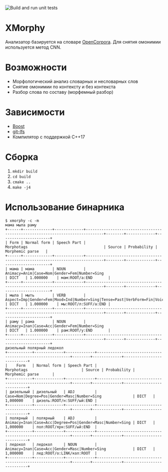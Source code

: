 ![Build and run unit tests](https://github.com/alesapin/XMorphy/workflows/Build%20and%20run%20unit%20tests/badge.svg?branch=master)
# XMorphy
Анализатор базируется на словаре [OpenCorpora](http://opencorpora.org/). Для снятия омонимии используется метод CNN.

# Возможности
* Морфологический анализ словарных и несловарных слов
* Снятие омонимии по контексту и без контекста
* Разбор слова по составу (морфемный разбор)

# Зависимости
* [Boost](http://www.boost.org/)
* [git-lfs](https://github.com/git-lfs/git-lfs/wiki/Installation)
* Компилятор с поддержкой C++17

# Сборка
1) `mkdir build`
2) `cd build`
3) `cmake ..`
4) `make -j4`

# Использование бинарника
```
$ xmorphy -c -m
мама мыла раму
+------+-------------+-------------+------------------------------------------------------------------------------+--------+-------------+----------------------+
| Form | Normal form | Speech Part |                                  Morphotags                                  | Source | Probability |    Morphemic parse   |
+------+-------------+-------------+------------------------------------------------------------------------------+--------+-------------+----------------------+
| мама | мама        | NOUN        | Animacy=Anim|Case=Nom|Gender=Fem|Number=Sing                                 | DICT   | 1.000000    | мам:ROOT/а:END       |
+------+-------------+-------------+------------------------------------------------------------------------------+--------+-------------+----------------------+
| мыла | мыть        | VERB        | Aspect=Imp|Gender=Fem|Mood=Ind|Number=Sing|Tense=Past|VerbForm=Fin|Voice=Act | DICT   | 1.000000    | мы:ROOT/л:SUFF/а:END |
+------+-------------+-------------+------------------------------------------------------------------------------+--------+-------------+----------------------+
| раму | рама        | NOUN        | Animacy=Inan|Case=Acc|Gender=Fem|Number=Sing                                 | DICT   | 1.000000    | рам:ROOT/у:END       |
+------+-------------+-------------+------------------------------------------------------------------------------+--------+-------------+----------------------+
дизельный полярный ледокол
+-----------+-------------+-------------+----------------------------------------------------------+--------+-------------+---------------------------+
|    Form   | Normal form | Speech Part |                        Morphotags                        | Source | Probability |      Morphemic parse      |
+-----------+-------------+-------------+----------------------------------------------------------+--------+-------------+---------------------------+
| дизельный | дизельный   | ADJ         | Case=Nom|Degree=Pos|Gender=Masc|Number=Sing              | DICT   | 1,000000    | дизель:ROOT/н:SUFF/ый:END |
+-----------+-------------+-------------+----------------------------------------------------------+--------+-------------+---------------------------+
| полярный  | полярный    | ADJ         | Animacy=Inan|Case=Acc|Degree=Pos|Gender=Masc|Number=Sing | DICT   | 1,000000    | пол:ROOT/ярн:SUFF/ый:END  |
+-----------+-------------+-------------+----------------------------------------------------------+--------+-------------+---------------------------+
| ледокол   | ледокол     | NOUN        | Animacy=Inan|Case=Acc|Gender=Masc|Number=Sing            | DICT   | 1,000000    | лед:ROOT/о:LINK/кол:ROOT  |
+-----------+-------------+-------------+----------------------------------------------------------+--------+-------------+---------------------------+
```

